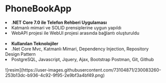 # PhoneBookApp
<li>.<b>NET Core 7.0 ile Telefon Rehberi Uygulaması</b></li>
<li>Katmanlı mimari ve SOLID prensiplerine uygun yapıldı</li>
<li>WebAPI projesi ile WebUI projesi arasında bağlantı oluşturuldu</li>
<br>
<li><b>Kullanılan Teknolojiler</b></ul>
<li>.Net Core Mvc, Katmanlı Mimari, Dependency Injection, Repository Design Pattern</li>
<li>PostgreSQL, Javascript, Jquery, Ajax, Bootstrap Postman, Git, Github</li>
<br>
![resim](https://user-images.githubusercontent.com/73104871/230083260-253b13dc-b936-4c92-9f95-2e9bf3a4bf49.png)
